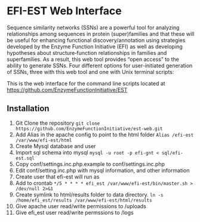 # EFI-EST Web Interface

Sequence similarity networks (SSNs) are a powerful tool for analyzing relationships among sequences in protein (super)families and that these will be useful for enhancing functional discovery/annotation using strategies developed by the Enzyme Function Initiative (EFI) as well as developing hypotheses about structure‑function relationships in families and superfamilies. As a result, this web tool provides “open access” to the ability to generate SSNs. Four different options for user-initiated generation of SSNs, three with this web tool and one with Unix terminal scripts:

This is the web interface for the command line scripts located at https://github.com/EnzymeFunctionInitiative/EST

## Installation
1.  Git Clone the repository
```git clone https://github.com/EnzymeFunctionInitiative/est-web.git```
2.  Add Alias in the apache config to point to the html folder
```Alias /efi-est /var/www/efi-est/html```
3.  Create Mysql database and user
4.  Import sql schema into mysql
```mysql -u root -p efi-gnt < sql/efi-est.sql```
5.  Copy conf/settings.inc.php.example to conf/settings.inc.php
6.  Edit conf/setting.inc.php with mysql information, and other information
7.  Create user that efi-est will run as
8.  Add to crontab
```*/5 * * * * efi_est /var/www/efi-est/bin/master.sh > /dev/null 2>&1```
9.  Create symlink to html/results folder to data directory. 
```ln -s /home/efi_est/results /var/www/efi-est/html/results```
10.  Give apache user read/write permissions to /uploads
11.  Give efi_est user read/write permssions to /logs





